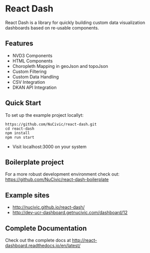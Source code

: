 # React Dash
React Dash is a library for quickly building custom data visualization dashboards based on re-usable components.

## Features
* NVD3 Components
* HTML Components
* Choropleth Mapping in geoJson and topoJson
* Custom Filtering
* Custom Data Handling
* CSV Integration
* DKAN API Integration

## Quick Start
To set up the example project locallyt\:
```
https://github.com/NuCivic/react-dash.git
cd react-dash
npm install
npm run start
```
* Visit localhost:3000 on your system

## Boilerplate project
For a more robust development environment check out: 
https://github.com/NuCivic/react-dash-boilerplate

## Example sites
* http://nucivic.github.io/react-dash/
* http://dev-ucr-dashboard.getnucivic.com/dashboard/12

## Complete Documentation
Check out the complete docs at http://react-dashboard.readthedocs.io/en/latest/
